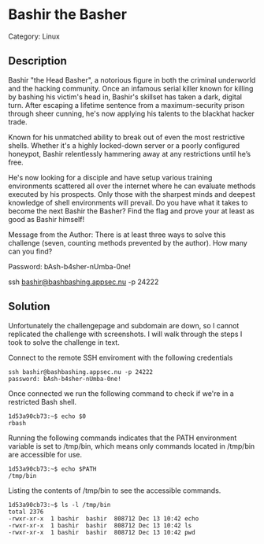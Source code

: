 # Bashir the Basher

Category: Linux

## Description
Bashir "the Head Basher", a notorious figure in both the criminal underworld and the hacking community. Once an infamous serial killer known for killing by bashing his victim's head in, Bashir's skillset has taken a dark, digital turn. After escaping a lifetime sentence from a maximum-security prison through sheer cunning, he's now applying his talents to the blackhat hacker trade.

Known for his unmatched ability to break out of even the most restrictive shells. Whether it's a highly locked-down server or a poorly configured honeypot, Bashir relentlessly hammering away at any restrictions until he’s free.

He's now looking for a disciple and have setup various training environments scattered all over the internet where he can evaluate methods executed by his prospects. Only those with the sharpest minds and deepest knowledge of shell environments will prevail. Do you have what it takes to become the next Bashir the Basher? Find the flag and prove your at least as good as Bashir himself!

Message from the Author: There is at least three ways to solve this challenge (seven, counting methods prevented by the author). How many can you find?

Password: bAsh-b4sher-nUmba-0ne!

ssh bashir@bashbashing.appsec.nu -p 24222

## Solution

Unfortunately the challengepage and subdomain are down, so I cannot replicated the challenge with screenshots. I will walk through the steps I took to solve the challenge in text.

Connect to the remote SSH enviroment with the following credentials

```
ssh bashir@bashbashing.appsec.nu -p 24222
password: bAsh-b4sher-nUmba-0ne!
```

Once connected we run the following command to check if we're in a restricted Bash shell.

```
1d53a90cb73:~$ echo $0
rbash
```

Running the following commands indicates that the PATH environment variable is set to /tmp/bin, which means only commands located in /tmp/bin are accessible for use.

```
1d53a90cb73:~$ echo $PATH
/tmp/bin
```

Listing the contents of /tmp/bin to see the accessible commands.

```
1d53a90cb73:~$ ls -l /tmp/bin
total 2376
-rwxr-xr-x  1 bashir  bashir  808712 Dec 13 10:42 echo  
-rwxr-xr-x  1 bashir  bashir  808712 Dec 13 10:42 ls
-rwxr-xr-x  1 bashir  bashir  808712 Dec 13 10:42 pwd
```
